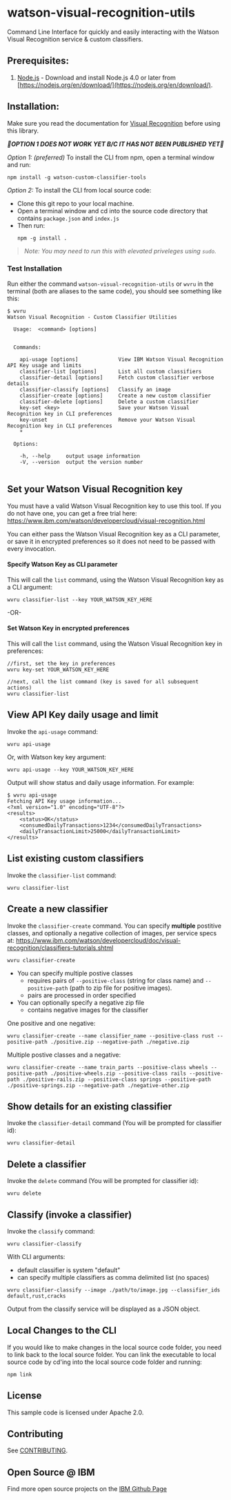 # watson-visual-recognition-utils

Command Line Interface for quickly and easily interacting with the Watson Visual Recognition service & custom classifiers.  


## Prerequisites:

1. [Node.js](https://nodejs.org/en/download/) - Download and install Node.js 4.0 or later from [https://nodejs.org/en/download/](https://nodejs.org/en/download/).

## Installation:

Make sure you read the documentation for [Visual Recognition](https://www.ibm.com/watson/developercloud/doc/visual-recognition/index.shtml) before using this library.

***&#x1F534;OPTION 1 DOES NOT WORK YET B/C IT HAS NOT BEEN PUBLISHED YET&#x1F534;***

*Option 1: (preferred)* To install the CLI from npm, open a terminal window and run:

```
npm install -g watson-custom-classifier-tools
```


*Option 2:* To install the CLI from local source code: 

* Clone this git repo to your local machine.
* Open a terminal window and cd into the source code directory that contains `package.json` and `index.js`  
* Then run:
  ```
  npm -g install .
  ```

> *Note: You may need to run this with elevated priveleges using `sudo`.*

### Test Installation

Run either the command `watson-visual-recognition-utils` or `wvru` in the terminal (both are aliases to the same code), you should see something like this:

```
$ wvru
Watson Visual Recognition - Custom Classifier Utilities

  Usage:  <command> [options]


  Commands:

    api-usage [options]             View IBM Watson Visual Recognition API Key usage and limits
    classifier-list [options]       List all custom classifiers
    classifier-detail [options]     Fetch custom classifier verbose details
    classifier-classify [options]   Classify an image
    classifier-create [options]     Create a new custom classifier
    classifier-delete [options]     Delete a custom classifier
    key-set <key>                   Save your Watson Visual Recognition key in CLI preferences
    key-unset                       Remove your Watson Visual Recognition key in CLI preferences
    *

  Options:

    -h, --help     output usage information
    -V, --version  output the version number


```


## Set your Watson Visual Recognition key

You must have a valid Watson Visual Recognition key to use this tool.  If you do not have one, you can get a free trial here: https://www.ibm.com/watson/developercloud/visual-recognition.html

You can either pass the Watson Visual Recognition key as a CLI parameter, or save it in encrypted preferences so it does not need to be passed with every invocation.

#### Specify Watson Key as CLI parameter
This will call the `list` command, using the Watson Visual Recognition key as a CLI argument:

```
wvru classifier-list --key YOUR_WATSON_KEY_HERE
```

-OR-

#### Set Watson Key in encrypted preferences
This will call the `list` command, using the Watson Visual Recognition key in preferences:

```
//first, set the key in preferences
wvru key-set YOUR_WATSON_KEY_HERE

//next, call the list command (key is saved for all subsequent actions) 
wvru classifier-list
```


## View API Key daily usage and limit
Invoke the `api-usage` command:

```
wvru api-usage
```

Or, with Watson key key argument:

```
wvru api-usage --key YOUR_WATSON_KEY_HERE
```

Output will show status and daily usage information.  For example:

```
$ wvru api-usage
Fetching API Key usage information...
<?xml version="1.0" encoding="UTF-8"?>
<results>
    <status>OK</status>
    <consumedDailyTransactions>1234</consumedDailyTransactions>
    <dailyTransactionLimit>25000</dailyTransactionLimit>
</results>
```


## List existing custom classifiers

Invoke the `classifier-list` command:

```
wvru classifier-list
```


## Create a new classifier

Invoke the `classifier-create` command.  You can specify **multiple** postitive classes, and optionally a negative collection of images, per service specs at: https://www.ibm.com/watson/developercloud/doc/visual-recognition/classifiers-tutorials.shtml

```
wvru classifier-create
```


* You can specify multiple postive classes
  * requires pairs of `--positive-class` (string for class name) and `--positive-path` (path to zip file for positive images).  
  * pairs are processed in order specified
* You can optionally specify a negative zip file 
  * contains negative images for the classifier

One positive and one negative:
```
wvru classifier-create --name classifier_name --positive-class rust --positive-path ./positive.zip --negative-path ./negative.zip
```

Multiple postive classes and a negative:
```
wvru classifier-create --name train_parts --positive-class wheels --positive-path ./positive-wheels.zip --positive-class rails --positive-path ./positive-rails.zip --positive-class springs --positive-path ./positive-springs.zip --negative-path ./negative-other.zip
```


## Show details for an existing classifier

Invoke the `classifier-detail` command (You will be prompted for classifier id):

```
wvru classifier-detail
```


## Delete a classifier

Invoke the `delete` command (You will be prompted for classifier id):

```
wvru delete
```


## Classify (invoke a classifier)
Invoke the `classify` command:

```
wvru classifier-classify
```

With CLI arguments:

* default classifier is system "default"
* can specify multiple classifiers as comma delimited list (no spaces)

```
wvru classifier-classify --image ./path/to/image.jpg --classifier_ids default,rust,cracks  
```

Output from the classify service will be displayed as a JSON object.




## Local Changes to the CLI

If you would like to make changes in the local source code folder, you need to link back to the local source folder.   You can link the executable to local source code by cd'ing into the local source code folder and running:

```
npm link
```


## License

This sample code is licensed under Apache 2.0.

## Contributing

See [CONTRIBUTING](.github/CONTRIBUTING.md).

## Open Source @ IBM
Find more open source projects on the [IBM Github Page](http://ibm.github.io/)
